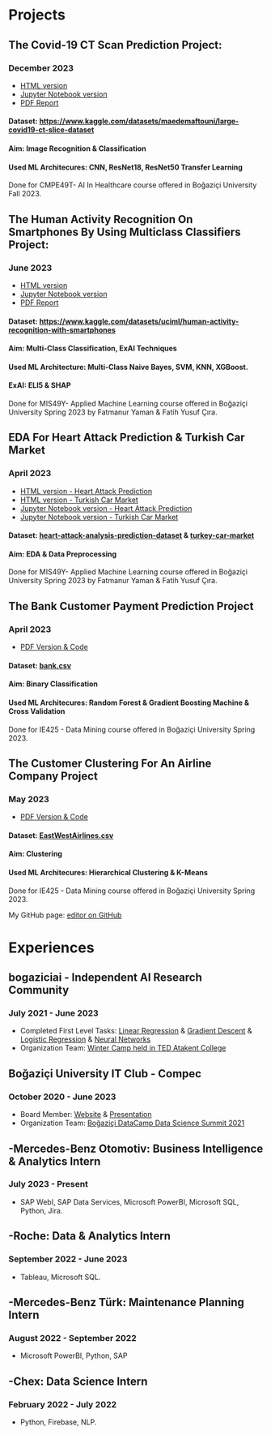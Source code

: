 # Projects

## The Covid-19 CT Scan Prediction Project:
### December 2023
- [HTML version](AI%20In%20Healthcare/Fatmanur_Yaman_CMPE_49T_Assignment4_ResNet50.html)
- [Jupyter Notebook version](AI%20In%20Healthcare/Fatmanur_Yaman_CMPE_49T_Assignment4.ipynb)
- [PDF Report](AI%20In%20Healthcare/Improvement%20Ideas%20ResNet18.pdf)
#### Dataset: https://www.kaggle.com/datasets/maedemaftouni/large-covid19-ct-slice-dataset
#### Aim: Image Recognition & Classification
#### Used ML Architecures: CNN, ResNet18, ResNet50 Transfer Learning
Done for CMPE49T- AI In Healthcare course offered in Boğaziçi University Fall 2023.


## The Human Activity Recognition On Smartphones By Using Multiclass Classifiers Project:
### June 2023
- [HTML version](Human%20Activity%20Recognition%20On%20Smartphones%20By%20Using%20Multiclass%20Classifiers/Human%20Activity%20Recognition.html)
- [Jupyter Notebook version](Human%20Activity%20Recognition%20On%20Smartphones%20By%20Using%20Multiclass%20Classifiers/Human%20Activity%20Recognition.ipynb)
- [PDF Report](Human%20Activity%20Recognition%20On%20Smartphones%20By%20Using%20Multiclass%20Classifiers/Human%20Activity%20Recognition%20On%20Smartphones%20Using%20Multi-Class%20Classifiers.pdf)
#### Dataset: https://www.kaggle.com/datasets/uciml/human-activity-recognition-with-smartphones
#### Aim: Multi-Class Classification, ExAI Techniques
#### Used ML Architecture: Multi-Class Naive Bayes, SVM, KNN, XGBoost.
#### ExAI: ELI5 & SHAP
Done for MIS49Y- Applied Machine Learning course offered in Boğaziçi University Spring 2023 by Fatmanur Yaman & Fatih Yusuf Çıra.

## EDA For Heart Attack Prediction & Turkish Car Market
### April 2023
- [HTML version - Heart Attack Prediction](EDA/heart-attack-analysis.html)
- [HTML version - Turkish Car Market](EDA/car.html)
- [Jupyter Notebook version - Heart Attack Prediction](EDA/heart-attack-analysis.ipynb)
- [Jupyter Notebook version - Turkish Car Market](EDA/car.ipynb)
#### Dataset: [heart-attack-analysis-prediction-dataset](https://www.kaggle.com/datasets/rashikrahmanpritom/heart-attack-analysis-prediction-dataset) & [turkey-car-market](https://www.kaggle.com/code/alpertemel/turkey-car-market/input)
#### Aim: EDA & Data Preprocessing
Done for MIS49Y- Applied Machine Learning course offered in Boğaziçi University Spring 2023 by Fatmanur Yaman & Fatih Yusuf Çıra.

## The Bank Customer Payment Prediction Project
### April 2023
- [PDF Version & Code](Bank%20Customer%20Payment%20Prediction/IE425_HW2_FatmanurYaman_MuratTutar.pdf)
#### Dataset: [bank.csv](AI%20In%20Healthcare/bank.csv)
#### Aim: Binary Classification
#### Used ML Architecures: Random Forest & Gradient Boosting Machine & Cross Validation
Done for IE425 - Data Mining course offered in Boğaziçi University Spring 2023.

## The Customer Clustering For An Airline Company Project
### May 2023
- [PDF Version & Code](Customer%20Clustering%20for%20an%20Airline%20Company/IE425_HW3_Yaman_Tutar.pdf)
#### Dataset: [EastWestAirlines.csv](Customer%20Clustering%20for%20an%20Airline%20Company/EastWestAirlines.xlsx)
#### Aim: Clustering
#### Used ML Architecures: Hierarchical Clustering & K-Means
Done for IE425 - Data Mining course offered in Boğaziçi University Spring 2023.

My GitHub page: [editor on GitHub](https://github.com/BU-IE-423/fall-23-fatmanuryaman/edit/main/index.md)

# Experiences

## bogaziciai - Independent AI Research Community
### July 2021 - June 2023
- Completed First Level Tasks: [Linear Regression](bogaziciai%20-%20Tasks/LinearRegression_FatmanurYaman.html) & [Gradient Descent](bogaziciai%20-%20Tasks/GradientDescent_FatmanurYaman.html) &  [Logistic Regression](bogaziciai%20-%20Tasks/LogisticRegression_fatmanur.html) & [Neural Networks](bogaziciai%20-%20Tasks/NeuralNetworksFatmanurYaman.html)
- Organization Team: [Winter Camp held in TED Atakent College](https://www.linkedin.com/posts/fatmanuryaman_as-bogaziciai-after-the-summer-camp-spent-activity-7016101901633007616-DYF9?utm_source=share&utm_medium=member_desktop)

## Boğaziçi University IT Club - Compec
### October 2020 - June 2023
- Board Member: [Website](https://compec.org/) & [Presentation](Student%20Clubs/Compec%20Tanıtım%20Dosyası%2022-23.pdf)
- Organization Team: [Boğaziçi DataCamp Data Science Summit 2021](http://datacamp.bogazici.edu.tr/2021/)

## -Mercedes-Benz Otomotiv: Business Intelligence & Analytics Intern
### July 2023 - Present
- SAP WebI, SAP Data Services, Microsoft PowerBI, Microsoft SQL, Python, Jira.

## -Roche: Data & Analytics Intern
### September 2022 - June 2023
- Tableau, Microsoft SQL.

## -Mercedes-Benz Türk: Maintenance Planning Intern
### August 2022 - September 2022
- Microsoft PowerBI, Python, SAP

## -Chex: Data Science Intern
### February 2022 - July 2022
- Python, Firebase, NLP.
